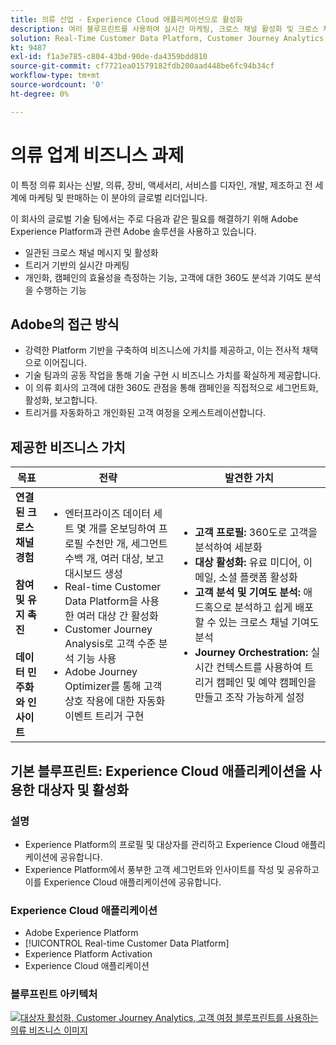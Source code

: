 ```yaml
---
title: 의류 산업 - Experience Cloud 애플리케이션으로 활성화
description: 여러 블루프린트를 사용하여 실시간 마케팅, 크로스 채널 활성화 및 크로스 채널 분석을 활성화했습니다.
solution: Real-Time Customer Data Platform, Customer Journey Analytics, Journey Orchestration
kt: 9487
exl-id: f1a3e785-c804-43bd-90de-da4359bdd810
source-git-commit: cf7721ea01579182fdb200aad448be6fc94b34cf
workflow-type: tm+mt
source-wordcount: '0'
ht-degree: 0%

---
```


# 의류 업계 비즈니스 과제

이 특정 의류 회사는 신발, 의류, 장비, 액세서리, 서비스를 디자인, 개발, 제조하고 전 세계에 마케팅 및 판매하는 이 분야의 글로벌 리더입니다.

이 회사의 글로벌 기술 팀에서는 주로 다음과 같은 필요를 해결하기 위해 Adobe Experience Platform과 관련 Adobe 솔루션을 사용하고 있습니다.

* 일관된 크로스 채널 메시지 및 활성화
* 트리거 기반의 실시간 마케팅
* 개인화, 캠페인의 효율성을 측정하는 기능, 고객에 대한 360도 분석과 기여도 분석을 수행하는 기능

## Adobe의 접근 방식

* 강력한 Platform 기반을 구축하여 비즈니스에 가치를 제공하고, 이는 전사적 채택으로 이어집니다.
* 기술 팀과의 공동 작업을 통해 기술 구현 시 비즈니스 가치를 확실하게 제공합니다.
* 이 의류 회사의 고객에 대한 360도 관점을 통해 캠페인을 직접적으로 세그먼트화, 활성화, 보고합니다.
* 트리거를 자동화하고 개인화된 고객 여정을 오케스트레이션합니다.

## 제공한 비즈니스 가치

| 목표 | 전략 | 발견한 가치 |
|---|---|---|
| **연결된 크로스 채널 경험&#x200B;**<br></br>**참여 및 유지 촉진&#x200B;**<br></br>**데이터 민주화와 인사이트**</ul> | <ul><li>엔터프라이즈 데이터 세트 몇 개를 온보딩하여 프로필 수천만 개, 세그먼트 수백 개, 여러 대상, 보고 대시보드 생성</li><li>Real-time Customer Data Platform을 사용한 여러 대상 간 활성화</li><li>Customer Journey Analysis로 고객 수준 분석 기능 사용</li><li>Adobe Journey Optimizer를 통해 고객 상호 작용에 대한 자동화 이벤트 트리거 구현</li></ul> | <ul><li><strong> 고객 프로필: </strong>360도로 고객을 분석하여 세분화</li><li><strong>대상 활성화: </strong>유료 미디어, 이메일, 소셜 플랫폼 활성화</li><li><strong>고객 분석 및 기여도 분석: </strong>애드혹으로 분석하고 쉽게 배포할 수 있는 크로스 채널 기여도 분석<li><strong>Journey Orchestration: </strong> 실시간 컨텍스트를 사용하여 트리거 캠페인 및 예약 캠페인을 만들고 조작 가능하게 설정</li></ul> |

## 기본 블루프린트: Experience Cloud 애플리케이션을 사용한 대상자 및 활성화

### 설명

<ul><li>Experience Platform의 프로필 및 대상자를 관리하고 Experience Cloud 애플리케이션에 공유합니다.</li><li>Experience Platform에서 풍부한 고객 세그먼트와 인사이트를 작성 및 공유하고 이를 Experience Cloud 애플리케이션에 공유합니다.</li></ul>

### Experience Cloud 애플리케이션

<ul><li>Adobe Experience Platform  </li><li>[!UICONTROL Real-time Customer Data Platform]</li><li>Experience Platform Activation</li><li>Experience Cloud 애플리케이션</li></ul>

### 블루프린트 아키텍처

<a href="https://experienceleague.adobe.com/docs/blueprints-learn/architecture/audience-activation/platform-and-applications.html?lang=ko"><img alt="대상자 활성화, Customer Journey Analytics, 고객 여정 블루프린트를 사용하는 의류 비즈니스 이미지" src="https://experienceleague.adobe.com/docs/blueprints-learn/assets/aep+apps.svg?lang=en" class="modal-image"/></a>
